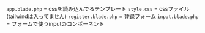 `app.blade.php` = cssを読み込んでるテンプレート
`style.css` = cssファイル(tailwindは入ってません)
`register.blade.php` = 登録フォーム
`input.blade.php` = フォームで使うinputのコンポーネント
